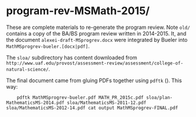 program-rev-MSMath-2015/
========================

These are complete materials to re-generate the program review.  Note `old/` contains a copy of the BA/BS program review written in 2014-2015.  It, and the document `alexei-draft-MSprogrev.docx` were integrated by Bueler into `MathMSprogrev-bueler.[docx|pdf]`.

The `sloa/` subdirectory has content downloaded from `http://www.uaf.edu/provost/assessment-review/assessment/college-of-natural-science/`.

The final document came from gluing PDFs together using `pdftk` ().  This way:

        pdftk MathMSprogrev-bueler.pdf MATH_PR_2015c.pdf sloa/plan-MathematicsMS-2014.pdf sloa/MathematicsMS-2011-12.pdf sloa/MathematicsMS-2012-14.pdf cat output MathMSprogrev-FINAL.pdf
